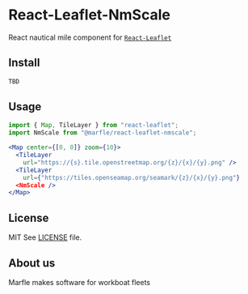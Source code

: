 # React-Leaflet-NmScale

React nautical mile component for [`React-Leaflet`](https://github.com/PaulLeCam/react-leaflet)

## Install

```bash
TBD
```

## Usage

```jsx
import { Map, TileLayer } from "react-leaflet";
import NmScale from "@marfle/react-leaflet-nmscale";

<Map center={[0, 0]} zoom={10}>
  <TileLayer
    url="https://{s}.tile.openstreetmap.org/{z}/{x}/{y}.png" />
  <TileLayer
    url={"https://tiles.openseamap.org/seamark/{z}/{x}/{y}.png"}
  <NmScale />
</Map>
```


## License

MIT
See [LICENSE](LICENSE) file.

## About us

Marfle makes software for workboat fleets
